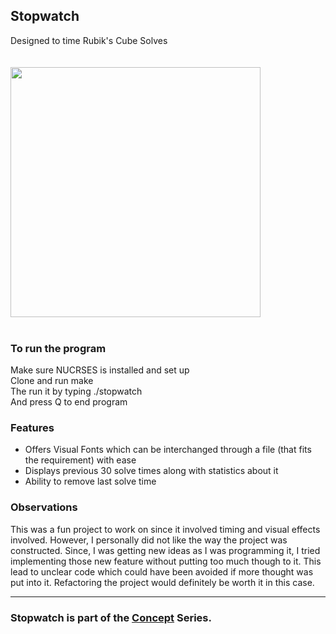 ## Stopwatch
Designed to time Rubik's Cube Solves <br />
<br/> <br/> <img src="demo.gif" width="400" /> <br/> <br/>
### To run the program
Make sure NUCRSES is installed and set up <br/>
Clone and run make <br/>
The run it by typing ./stopwatch <br/>
And press Q to end program

### Features
 - Offers Visual Fonts which can be interchanged through a file (that fits the requirement) with ease <br/>
 - Displays previous 30 solve times along with statistics about it <br/>
 - Ability to remove last solve time <br/>

### Observations
This was a fun project to work on since it involved timing and visual effects involved.
However, I personally did not like the way the project was constructed. Since, I was getting
new ideas as I was programming it, I tried implementing those new feature without putting too 
much though to it. This lead to unclear code which could have been avoided if more thought was
put into it. Refactoring the project would definitely be worth it in this case. 

---
### Stopwatch is part of the [Concept](https://github.com/azimex/Concept) Series.
